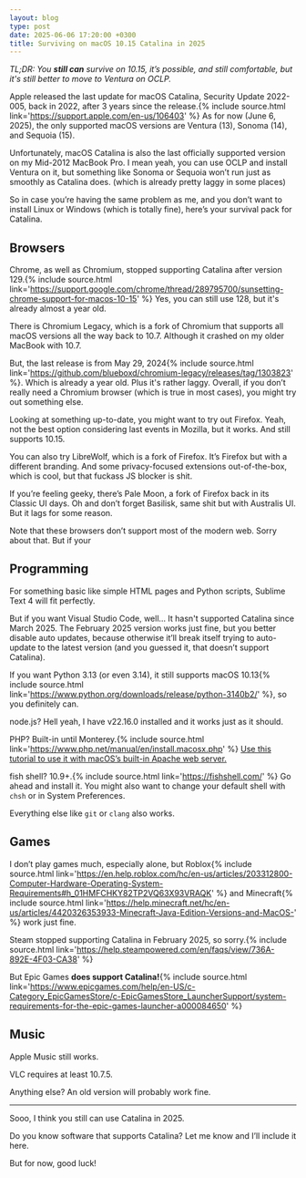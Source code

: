 ```yaml
---
layout: blog
type: post
date: 2025-06-06 17:20:00 +0300
title: Surviving on macOS 10.15 Catalina in 2025
---
```


*TL;DR: You **still can** survive on 10.15, it’s possible, and still comfortable, but it's still better to move to Ventura on OCLP.*

Apple released the last update for macOS Catalina, Security Update 2022-005, back in 2022, after 3 years since the release.{% include source.html link='https://support.apple.com/en-us/106403' %} As for now (June 6, 2025), the only supported macOS versions are Ventura (13), Sonoma (14), and Sequoia (15).

Unfortunately, macOS Catalina is also the last officially supported version on my Mid-2012 MacBook Pro. I mean yeah, you can use OCLP and install Ventura on it, but something like Sonoma or Sequoia won’t run just as smoothly as Catalina does. (which is already pretty laggy in some places)

So in case you’re having the same problem as me, and you don’t want to install Linux or Windows (which is totally fine), here’s your survival pack for Catalina.

## Browsers

Chrome, as well as Chromium, stopped supporting Catalina after version 129.{% include source.html link='https://support.google.com/chrome/thread/289795700/sunsetting-chrome-support-for-macos-10-15' %} Yes, you can still use 128, but it's already almost a year old.

There is Chromium Legacy, which is a fork of Chromium that supports all macOS versions all the way back to 10.7. Although it crashed on my older MacBook with 10.7.

But, the last release is from May 29, 2024{% include source.html link='https://github.com/blueboxd/chromium-legacy/releases/tag/1303823' %}. Which is already a year old. Plus it's rather laggy. Overall, if you don’t really need a Chromium browser (which is true in most cases), you might try out something else.

Looking at something up-to-date, you might want to try out Firefox. Yeah, not the best option considering last events in Mozilla, but it works. And still supports 10.15.

You can also try LibreWolf, which is a fork of Firefox. It’s Firefox but with a different branding. And some privacy-focused extensions out-of-the-box, which is cool, but that fuckass JS blocker is shit.

If you’re feeling geeky, there’s Pale Moon, a fork of Firefox back in its Classic UI days. Oh and don’t forget Basilisk, same shit but with Australis UI. But it lags for some reason.

Note that these browsers don’t support most of the modern web. Sorry about that. But if your 

## Programming

For something basic like simple HTML pages and Python scripts, Sublime Text 4 will fit perfectly.

But if you want Visual Studio Code, well… It hasn't supported Catalina since March 2025. The February 2025 version works just fine, but you better disable auto updates, because otherwise it’ll break itself trying to auto-update to the latest version (and you guessed it, that doesn’t support Catalina).

If you want Python 3.13 (or even 3.14), it still supports macOS 10.13{% include source.html link='https://www.python.org/downloads/release/python-3140b2/' %}, so you definitely can.

node.js? Hell yeah, I have v22.16.0 installed and it works just as it should.

PHP? Built-in until Monterey.{% include source.html link='https://www.php.net/manual/en/install.macosx.php' %} [Use this tutorial to use it with macOS’s built-in Apache web server.](https://www.php.net/manual/en/install.macosx.bundled.php)

fish shell? 10.9+.{% include source.html link='https://fishshell.com/' %} Go ahead and install it. You might also want to change your default shell with `chsh` or in System Preferences.

Everything else like `git` or `clang` also works.

## Games

I don’t play games much, especially alone, but Roblox{% include source.html link='https://en.help.roblox.com/hc/en-us/articles/203312800-Computer-Hardware-Operating-System-Requirements#h_01HMFCHKY82TP2VQ63X93VRAQK' %} and Minecraft{% include source.html link='https://help.minecraft.net/hc/en-us/articles/4420326353933-Minecraft-Java-Edition-Versions-and-MacOS-' %} work just fine.

Steam stopped supporting Catalina in February 2025, so sorry.{% include source.html link='https://help.steampowered.com/en/faqs/view/736A-892E-4F03-CA38' %}

But Epic Games **does support Catalina!**{% include source.html link='https://www.epicgames.com/help/en-US/c-Category_EpicGamesStore/c-EpicGamesStore_LauncherSupport/system-requirements-for-the-epic-games-launcher-a000084650' %}

## Music

Apple Music still works.

VLC requires at least 10.7.5.

Anything else? An old version will probably work fine.

---

Sooo, I think you still can use Catalina in 2025.

Do you know software that supports Catalina? Let me know and I’ll include it here.

But for now, good luck!
